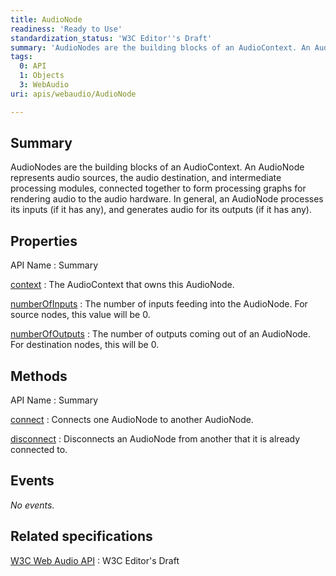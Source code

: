```yaml
---
title: AudioNode
readiness: 'Ready to Use'
standardization_status: 'W3C Editor''s Draft'
summary: 'AudioNodes are the building blocks of an AudioContext. An AudioNode represents audio sources, the audio destination, and intermediate processing modules, connected together to form processing graphs for rendering audio to the audio hardware. In general, an AudioNode processes its inputs (if it has any), and generates audio for its outputs (if it has any).'
tags:
  0: API
  1: Objects
  3: WebAudio
uri: apis/webaudio/AudioNode

---
```

## Summary

AudioNodes are the building blocks of an AudioContext. An AudioNode represents audio sources, the audio destination, and intermediate processing modules, connected together to form processing graphs for rendering audio to the audio hardware. In general, an AudioNode processes its inputs (if it has any), and generates audio for its outputs (if it has any).

## Properties

API Name
:   Summary

[context](/apis/webaudio/AudioNode/context)
:   The AudioContext that owns this AudioNode.

[numberOfInputs](/apis/webaudio/AudioNode/numberOfInputs)
:   The number of inputs feeding into the AudioNode. For source nodes, this value will be 0.

[numberOfOutputs](/apis/webaudio/AudioNode/numberOfOutputs)
:   The number of outputs coming out of an AudioNode. For destination nodes, this will be 0.

## Methods

API Name
:   Summary

[connect](/apis/webaudio/AudioNode/connect)
:   Connects one AudioNode to another AudioNode.

[disconnect](/apis/webaudio/AudioNode/disconnect)
:   Disconnects an AudioNode from another that it is already connected to.

## Events

*No events.*

## Related specifications

[W3C Web Audio API](https://dvcs.w3.org/hg/audio/raw-file/tip/webaudio/specification.html)
:   W3C Editor's Draft
